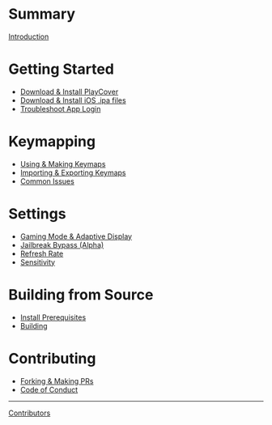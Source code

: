 # Summary

[Introduction](./Introduction.md)

# Getting Started
- [Download & Install PlayCover](./getting_started/download_playcover.md)
- [Download & Install iOS .ipa files](./getting_started/download_ipa.md)
- [Troubleshoot App Login](./getting_started/troubleshoot_login.md)

# Keymapping
- [Using & Making Keymaps](./keymapping/using_making_keymaps.md)
- [Importing & Exporting Keymaps](./keymapping/import_export_keymaps.md)
- [Common Issues](./keymapping/common_issues.md)

# Settings
- [Gaming Mode & Adaptive Display]()
- [Jailbreak Bypass (Alpha)]()
- [Refresh Rate]()
- [Sensitivity]()

# Building from Source
- [Install Prerequisites](./building_from_source/install_prerequisites.md)
- [Building]()

# Contributing
- [Forking & Making PRs]()
- [Code of Conduct](./contributing/code_of_conduct.md)

---

[Contributors](./contributors.md)

